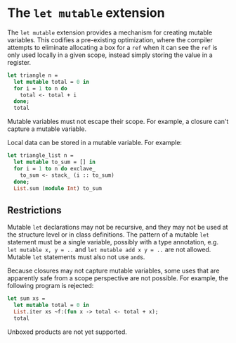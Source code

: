# The `let mutable` extension

The `let mutable` extension provides a mechanism for creating mutable variables.
This codifies a pre-existing optimization, where the compiler attempts to
eliminate allocating a box for a `ref` when it can see the `ref` is only used
locally in a given scope, instead simply storing the value in a register.

```ocaml
let triangle n =
  let mutable total = 0 in
  for i = 1 to n do
    total <- total + i
  done;
  total
```

Mutable variables must not escape their scope. For example, a closure can't
capture a mutable variable.

Local data can be stored in a mutable variable. For example:

```ocaml
let triangle_list n =
  let mutable to_sum = [] in
  for i = 1 to n do exclave_
    to_sum <- stack_ (i :: to_sum)
  done;
  List.sum (module Int) to_sum
```


## Restrictions

Mutable `let` declarations may not be recursive, and they may not be used at the
structure level or in class definitions. The pattern of a mutable `let`
statement must be a single variable, possibly with a type annotation, e.g. `let
mutable x, y = ..` and `let mutable add x y = ..` are not allowed. Mutable `let`
statements must also not use `and`s.

Because closures may not capture mutable variables, some uses that are
apparently safe from a scope perspective are not possible. For example, the
following program is rejected:

```ocaml
let sum xs =
  let mutable total = 0 in
  List.iter xs ~f:(fun x -> total <- total + x);
  total
```

Unboxed products are not yet supported.
